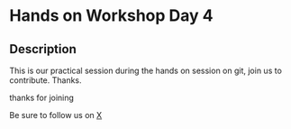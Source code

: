 # Hands on Workshop Day 4

## Description

This is our practical session during the hands on session on git, join us to contribute.
Thanks.

thanks for joining

Be sure to follow us on [X](https://x.com/opensourcenest)